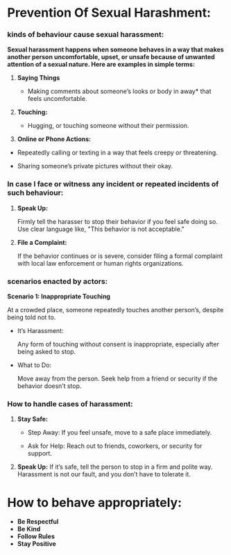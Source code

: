
# Prevention Of Sexual Harashment:

### kinds of behaviour cause sexual harassment:

**Sexual harassment happens when someone behaves in a way that makes another person uncomfortable, upset, or unsafe because of unwanted attention of a sexual nature. Here are examples in simple terms:**

1. **Saying Things**

   * Making comments about someone’s looks or body in away* that feels uncomfortable.

   

2. **Touching:**

    * Hugging,  or touching someone without their permission.

    

3. **Online or Phone Actions:**

* Repeatedly calling or texting in a way that feels creepy or threatening.

* Sharing someone’s private pictures without their okay.

### In case I face or witness any incident or repeated incidents of such behaviour:

 1. **Speak Up:**

    Firmly tell the harasser to stop their behavior if you feel safe doing so. Use clear language like, "This behavior is not acceptable."

2. **File a Complaint:**

    If the behavior continues or is severe, consider filing a formal complaint with local law enforcement or human rights organizations.


### scenarios enacted by actors:

**Scenario 1: Inappropriate Touching**

  At a crowded place, someone repeatedly touches another person’s, despite being told not to.

* It’s Harassment:

    Any form of touching without consent is inappropriate, especially after being asked to stop.

 * What to Do:

    Move away from the person.
    Seek help from a friend or security if the behavior doesn’t stop.

### How to handle cases of harassment:

1. **Stay Safe:**

    * Step Away: If you feel unsafe, move to a safe place immediately.

    * Ask for Help: Reach out to friends, coworkers, or     security for support.

2. **Speak Up:** If it’s safe, tell the person to stop in a firm and polite way.
Harassment is not our fault, and you don’t have to tolerate it.

# How to behave appropriately:

 * **Be Respectful**
 * **Be Kind**
*  **Follow Rules**
*  **Stay Positive**




   
    